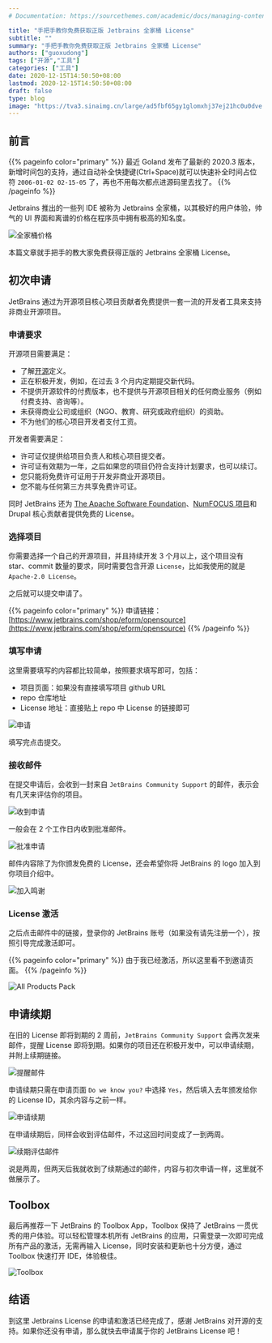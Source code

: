 ```yaml
---
# Documentation: https://sourcethemes.com/academic/docs/managing-content/

title: "手把手教你免费获取正版 Jetbrains 全家桶 License"
subtitle: ""
summary: "手把手教你免费获取正版 Jetbrains 全家桶 License"
authors: ["guoxudong"]
tags: ["开源","工具"]
categories: ["工具"]
date: 2020-12-15T14:50:50+08:00
lastmod: 2020-12-15T14:50:50+08:00
draft: false
type: blog
image: "https://tva3.sinaimg.cn/large/ad5fbf65gy1glomxhj37ej21hc0u0dve.jpg"
---
```

## 前言

{{% pageinfo color="primary" %}}
最近 Goland 发布了最新的 2020.3 版本，新增时间包的支持，通过自动补全快捷键(Ctrl+Space)就可以快速补全时间占位符 `2006-01-02 02-15-05` 了，再也不用每次都点进源码里去找了。
{{% /pageinfo %}}

Jetbrains 推出的一些列 IDE 被称为 Jetbrains 全家桶，以其极好的用户体验，帅气的 UI 界面和离谱的价格在程序员中拥有极高的知名度。

![全家桶价格](https://tvax3.sinaimg.cn/mw690/ad5fbf65gy1glokceqqkbj21zs0ue0y8.jpg)

本篇文章就手把手的教大家免费获得正版的 Jetbrains 全家桶 License。

## 初次申请

JetBrains 通过为开源项目核心项目贡献者免费提供一套一流的开发者工具来支持非商业开源项目。

### 申请要求

开源项目需要满足：

- 了解[开源](https://opensource.org/docs/osd)定义。
- 正在积极开发，例如，在过去 3 个月内定期提交新代码。
- 不提供开源软件的付费版本，也不提供与开源项目相关的任何商业服务（例如付费支持、咨询等）。
- 未获得商业公司或组织（NGO、教育、研究或政府组织）的资助。
- 不为他们的核心项目开发者支付工资。

开发者需要满足：

- 许可证仅提供给项目负责人和核心项目提交者。
- 许可证有效期为一年，之后如果您的项目仍符合支持计划要求，也可以续订。
- 您只能将免费许可证用于开发非商业开源项目。
- 您不能与任何第三方共享免费许可证。

同时 JetBrains 还为 [The Apache Software Foundation](http://www.apache.org/foundation/how-it-works.html#committers)、[NumFOCUS 项目](http://numfocus.org/sponsored-projects)和 Drupal 核心贡献者提供免费的 License。

### 选择项目

你需要选择一个自己的开源项目，并且持续开发 3 个月以上，这个项目没有 star、commit 数量的要求，同时需要包含开源 `License`，比如我使用的就是 `Apache-2.0 License`。

之后就可以提交申请了。

{{% pageinfo color="primary" %}}
申请链接：[https://www.jetbrains.com/shop/eform/opensource](https://www.jetbrains.com/shop/eform/opensource)
{{% /pageinfo %}}

### 填写申请

这里需要填写的内容都比较简单，按照要求填写即可，包括：

- 项目页面：如果没有直接填写项目 github URL
- repo 仓库地址
- License 地址：直接贴上 repo 中 License 的链接即可

![申请](https://tva4.sinaimg.cn/mw690/ad5fbf65gy1glol6tl35qj20vg1x210m.jpg)

填写完点击提交。

### 接收邮件

在提交申请后，会收到一封来自 `JetBrains Community Support` 的邮件，表示会有几天来评估你的项目。

![收到申请](https://tva3.sinaimg.cn/mw690/ad5fbf65gy1glolfekw0mj20ym0f6wk4.jpg)

一般会在 2 个工作日内收到批准邮件。

![批准申请](https://tva2.sinaimg.cn/mw690/ad5fbf65gy1glolgt0ot7j215c0wsqlb.jpg)

邮件内容除了为你颁发免费的 License，还会希望你将 JetBrains 的 logo 加入到你项目介绍中。

![加入鸣谢](https://tvax2.sinaimg.cn/mw690/ad5fbf65gy1glolkyl3c6j21ck0fc0ty.jpg)

### License 激活

之后点击邮件中的链接，登录你的 JetBrains 账号（如果没有请先注册一个），按照引导完成激活即可。

{{% pageinfo color="primary" %}}
由于我已经激活，所以这里看不到邀请页面。
{{% /pageinfo %}}

![All Products Pack](https://tva2.sinaimg.cn/large/ad5fbf65gy1gloltcob80j22hw17m7bh.jpg)

## 申请续期

在旧的 License 即将到期的 2 周前，`JetBrains Community Support` 会再次发来邮件，提醒 License 即将到期。如果你的项目还在积极开发中，可以申请续期，并附上续期链接。

![提醒邮件](https://tvax4.sinaimg.cn/mw690/ad5fbf65gy1glom2dv7a7j21520l0guq.jpg)

申请续期只需在申请页面 `Do we know you?` 中选择 `Yes`，然后填入去年颁发给你的 License ID，其余内容与之前一样。

![申请续期](https://tva2.sinaimg.cn/mw690/ad5fbf65gy1glolwsbn6ij21ma0uc78c.jpg)

在申请续期后，同样会收到评估邮件，不过这回时间变成了一到两周。

![续期评估邮件](https://tvax3.sinaimg.cn/mw690/ad5fbf65gy1glom4k0ttvj215g0haah7.jpg)

说是两周，但两天后我就收到了续期通过的邮件，内容与初次申请一样，这里就不做展示了。

## Toolbox

最后再推荐一下 JetBrains 的 Toolbox App，Toolbox 保持了 JetBrains 一贯优秀的用户体验。可以轻松管理本机所有 JetBrains 的应用，只需登录一次即可完成所有产品的激活，无需再输入 License，同时安装和更新也十分方便，通过 Toolbox 快速打开 IDE，体验极佳。

![Toolbox](https://tvax3.sinaimg.cn/bmiddle/ad5fbf65gy1glomepqas8j20og12wdkb.jpg)

## 结语

到这里 Jetbrains License 的申请和激活已经完成了，感谢 JetBrains 对开源的支持。如果你还没有申请，那么就快去申请属于你的 JetBrains License 吧！